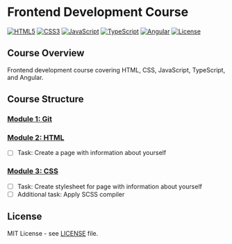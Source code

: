# Frontend Development Course

[![HTML5](https://img.shields.io/badge/HTML5-E34F26?style=flat-square&logo=html5&logoColor=white)](https://developer.mozilla.org/en-US/docs/Web/Guide/HTML/HTML5)
[![CSS3](https://img.shields.io/badge/CSS3-1572B6?style=flat-square&logo=css3&logoColor=white)](https://developer.mozilla.org/en-US/docs/Web/CSS)
[![JavaScript](https://img.shields.io/badge/JavaScript-F7DF1E?style=flat-square&logo=javascript&logoColor=black)](https://developer.mozilla.org/en-US/docs/Web/JavaScript)
[![TypeScript](https://img.shields.io/badge/TypeScript-007ACC?style=flat-square&logo=typescript&logoColor=white)](https://www.typescriptlang.org/)
[![Angular](https://img.shields.io/badge/Angular-DD0031?style=flat-square&logo=angular&logoColor=white)](https://angular.io/)
[![License](https://img.shields.io/badge/license-MIT-blue.svg)](./LICENSE)

## Course Overview

Frontend development course covering HTML, CSS, JavaScript, TypeScript, and Angular.

## Course Structure

### [Module 1: Git](./lesson_1)

### [Module 2: HTML](./lesson_2)

- [ ] Task: Create a page with information about yourself

### [Module 3: CSS](./lesson_3)

- [ ] Task: Create stylesheet for page with information about yourself
- [ ] Additional task: Apply SCSS compiler

## License

MIT License - see [LICENSE](./LICENSE) file.
